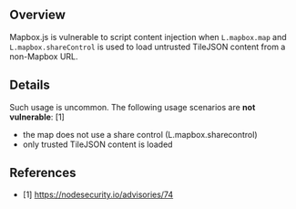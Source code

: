 ## Overview
Mapbox.js is vulnerable to script content injection when `L.mapbox.map` and `L.mapbox.shareControl` is used to load untrusted TileJSON content from a non-Mapbox URL.

## Details
Such usage is uncommon. The following usage scenarios are **not vulnerable**: [1]
- the map does not use a share control (L.mapbox.sharecontrol)
- only trusted TileJSON content is loaded

## References
- [1] https://nodesecurity.io/advisories/74
 

